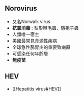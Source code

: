 ## Norovirus
- 又名Norwalk virus
- **抗氯消毒** : 梨形鞭毛蟲、隱孢子蟲
- 人類唯一宿主
- 美國最常見食源性疾病
- 全球急性腸胃炎的重要致病原
- 可感染任何年齡層
- **無疫苗**
## HEV
- [[Hepatitis virus#HEV]]
